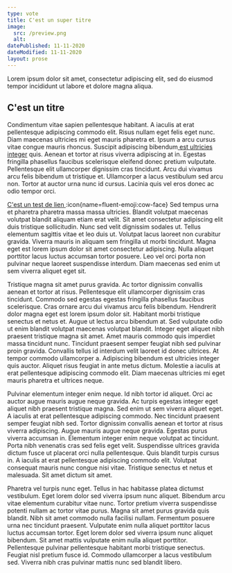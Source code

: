 ```yaml
---
type: vote
title: C'est un super titre
image:
  src: /preview.png
  alt:
datePublished: 11-11-2020
dateModified: 11-11-2020 
layout: prose
---
```



Lorem ipsum dolor sit amet, consectetur adipiscing elit, sed do eiusmod tempor incididunt ut labore et dolore magna aliqua.

<!-- more -->

## C'est un titre

Condimentum vitae sapien pellentesque habitant. A iaculis at erat pellentesque adipiscing commodo elit. Risus nullam eget felis eget nunc. Diam maecenas ultricies mi eget mauris pharetra et. Ipsum a arcu cursus vitae congue mauris rhoncus. Suscipit adipiscing bibendum[ est ultricies integer](https://google.com) quis. Aenean et tortor at risus viverra adipiscing at in. Egestas fringilla phasellus faucibus scelerisque eleifend donec pretium vulputate. Pellentesque elit ullamcorper dignissim cras tincidunt. Arcu dui vivamus arcu felis bibendum ut tristique et. Ullamcorper a lacus vestibulum sed arcu non. Tortor at auctor urna nunc id cursus. Lacinia quis vel eros donec ac odio tempor orci.

<!-- more -->

[C'est un test de lien ](bonjour) :icon{name=fluent-emoji:cow-face}
Sed tempus urna et pharetra pharetra massa massa ultricies. Blandit volutpat maecenas volutpat blandit aliquam etiam erat velit. Sit amet consectetur adipiscing elit duis tristique sollicitudin. Nunc sed velit dignissim sodales ut. Tellus elementum sagittis vitae et leo duis ut. Volutpat lacus laoreet non curabitur gravida. Viverra mauris in aliquam sem fringilla ut morbi tincidunt. Magna eget est lorem ipsum dolor sit amet consectetur adipiscing. Nulla aliquet porttitor lacus luctus accumsan tortor posuere. Leo vel orci porta non pulvinar neque laoreet suspendisse interdum. Diam maecenas sed enim ut sem viverra aliquet eget sit.

Tristique magna sit amet purus gravida. Ac tortor dignissim convallis aenean et tortor at risus. Pellentesque elit ullamcorper dignissim cras tincidunt. Commodo sed egestas egestas fringilla phasellus faucibus scelerisque. Cras ornare arcu dui vivamus arcu felis bibendum. Hendrerit dolor magna eget est lorem ipsum dolor sit. Habitant morbi tristique senectus et netus et. Augue ut lectus arcu bibendum at. Sed vulputate odio ut enim blandit volutpat maecenas volutpat blandit. Integer eget aliquet nibh praesent tristique magna sit amet. Amet mauris commodo quis imperdiet massa tincidunt nunc. Tincidunt praesent semper feugiat nibh sed pulvinar proin gravida. Convallis tellus id interdum velit laoreet id donec ultrices. At tempor commodo ullamcorper a. Adipiscing bibendum est ultricies integer quis auctor. Aliquet risus feugiat in ante metus dictum. Molestie a iaculis at erat pellentesque adipiscing commodo elit. Diam maecenas ultricies mi eget mauris pharetra et ultrices neque.

Pulvinar elementum integer enim neque. Id nibh tortor id aliquet. Orci ac auctor augue mauris augue neque gravida. Ac turpis egestas integer eget aliquet nibh praesent tristique magna. Sed enim ut sem viverra aliquet eget. A iaculis at erat pellentesque adipiscing commodo. Nec tincidunt praesent semper feugiat nibh sed. Tortor dignissim convallis aenean et tortor at risus viverra adipiscing. Augue mauris augue neque gravida. Egestas purus viverra accumsan in. Elementum integer enim neque volutpat ac tincidunt. Porta nibh venenatis cras sed felis eget velit. Suspendisse ultrices gravida dictum fusce ut placerat orci nulla pellentesque. Quis blandit turpis cursus in. A iaculis at erat pellentesque adipiscing commodo elit. Volutpat consequat mauris nunc congue nisi vitae. Tristique senectus et netus et malesuada. Sit amet dictum sit amet.

Pharetra vel turpis nunc eget. Tellus in hac habitasse platea dictumst vestibulum. Eget lorem dolor sed viverra ipsum nunc aliquet. Bibendum arcu vitae elementum curabitur vitae nunc. Tortor pretium viverra suspendisse potenti nullam ac tortor vitae purus. Magna sit amet purus gravida quis blandit. Nibh sit amet commodo nulla facilisi nullam. Fermentum posuere urna nec tincidunt praesent. Vulputate enim nulla aliquet porttitor lacus luctus accumsan tortor. Eget lorem dolor sed viverra ipsum nunc aliquet bibendum. Sit amet mattis vulputate enim nulla aliquet porttitor. Pellentesque pulvinar pellentesque habitant morbi tristique senectus. Feugiat nisl pretium fusce id. Commodo ullamcorper a lacus vestibulum sed. Viverra nibh cras pulvinar mattis nunc sed blandit libero.
